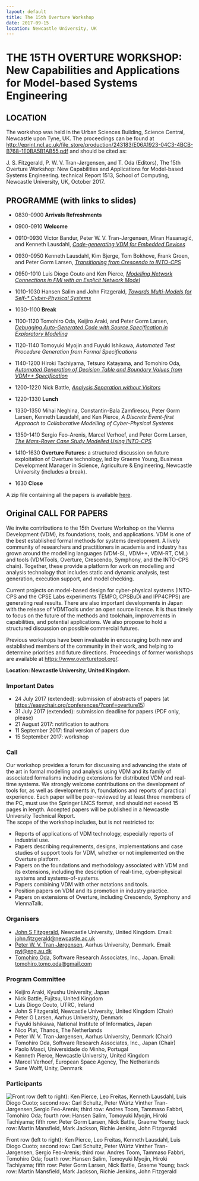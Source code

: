 ```yaml
---
layout: default
title: The 15th Overture Workshop
date: 2017-09-15
location: Newcastle University, UK
---
```

# THE 15TH OVERTURE WORKSHOP: New Capabilities and Applications for Model-based Systems Engineering

## LOCATION

The workshop was held in the Urban Sciences Building, Science Central, Newcastle upon Tyne, UK.  The proceedings can be found at http://eprint.ncl.ac.uk/file_store/production/243183/E06A1923-04C3-4BCB-B768-1E0BA5B1AB55.pdf and should be cited as: 

J. S. Fitzgerald, P. W. V. Tran-Jørgensen, and T. Oda (Editors), The 15th Overture Workshop: New Capabilities and Applications for Model-based Systems Engineering. technical Report 1513, School of Computing, Newcastle University, UK, October 2017.  

## PROGRAMME (with links to slides)

* 0830-0900	__Arrivals Refreshments__

* 0900-0910 	__Welcome__

* 0910-0930	Victor Bandur, Peter W. V. Tran-Jørgensen, Miran Hasanagić, and Kenneth Lausdahl, [_Code-generating VDM for Embedded Devices_](15/slides/bandur.pdf)

* 0930-0950 	Kenneth Lausdahl, Kim Bjerge, Tom Bokhove, Frank Groen, and Peter Gorm Larsen, [_Transitioning from Crescendo to INTO-CPS_](15/slides/lausdahl.pdf)

* 0950-1010 	Luis Diogo Couto and Ken Pierce, [_Modelling Network Connections in FMI with an Explicit Network Model_](15/slides/couto.pdf)

* 1010-1030	Hansen Salim and John Fitzgerald, [_Towards Multi-Models for Self-* Cyber-Physical Systems_](15/slides/salim.pdf)

* 1030-1100 	__Break__

* 1100-1120 	Tomohiro Oda, Keijiro Araki, and Peter Gorm Larsen, [_Debugging Auto-Generated Code with Source Specification in Exploratory Modeling_](15/slides/oda.pdf)

* 1120-1140 	Tomoyuki Myojin and Fuyuki Ishikawa, _Automated Test Procedure Generation from Formal Specifications_

* 1140-1200 	Hiroki Tachiyama, Tetsuro Katayama, and Tomohiro Oda, [_Automated Generation of Decision Table and Boundary Values from VDM++ Specification_](15/slides/tachiyama.pdf)

* 1200-1220	Nick Battle, [_Analysis Separation without Visitors_](15/slides/battle.pdf)

* 1220-1330 	__Lunch__

* 1330-1350 	Mihai Neghina, Constantin-Bala Zamfirescu, Peter Gorm Larsen, Kenneth Lausdahl, and Ken Pierce, _A Discrete Event-first Approach to Collaborative Modelling of Cyber-Physical Systems_

* 1350-1410 	Sergio Feo-Arenis, Marcel Verhoef, and Peter Gorm Larsen, [_The Mars-Rover Case Study Modelled Using INTO-CPS_](15/slides/feo-arenis.pdf)

* 1410-1630 	__Overture Futures:__ a structured discussion on future exploitation of Overture technology, led by Graeme Young, Business Development Manager in Science, Agriculture & Engineering, Newcastle University (includes a break).

* 1630 __Close__

A zip file containing all the papers is available [here](https://github.com/overturetool/overturetool.github.io/raw/master/workshops/15/overture15-papers.zip).

## Original CALL FOR PAPERS

We invite contributions to the 15th Overture Workshop on the Vienna Development (VDM), its foundations, tools, and applications. VDM is one of the best established formal methods for systems development. A lively community of researchers and practitioners in academia and industry has grown around the modelling languages (VDM-SL, VDM++, VDM-RT, CML) and tools (VDMTools, Overture, Crescendo, Symphony, and the INTO-CPS chain). Together, these provide a platform for work on modelling and analysis technology that includes static and dynamic analysis, test generation, execution support, and model checking. 

Current projects on model-based design for cyber-physical systems (INTO-CPS and the CPSE Labs experiments TEMPO, CPSBuDi and IPP4CPPS) are generating real results. There are also important developments in Japan with the release of VDMTools under an
open source licence. It is thus timely to focus on the future of the methods and toolchain, improvements in capabilities, and potential applications. We also propose to hold a structured discussion on possible commercial futures. 

Previous workshops have been invaluable in encouraging both new and established members of the community in their work, and helping to determine priorities and future directions. Proceedings of former workshops are available at https://www.overturetool.org/.

**Location: Newcastle University, United Kingdom.**

### Important Dates

* 24 July 2017 (extended): submission of abstracts of papers (at <https://easychair.org/conferences/?conf=overture15>)  
* 31 July 2017 (extended): submission deadline for papers (PDF only, please)
* 21 August 2017: notification to authors
* 11 September 2017: final version of papers due
* 15 September 2017: workshop

### Call

Our workshop provides a forum for discussing and advancing the state of the art in formal modelling and analysis using VDM and its family of associated formalisms including extensions for distributed VDM and real-time systems. We strongly welcome contributions on the development of tools for, as well as developments in, foundations and reports of practical experience. Each paper will be peer-reviewed by at least three members of the PC, must use the Springer LNCS format, and should not exceed 15 pages in length. Accepted papers will be published in a Newcastle University Technical Report.  
The scope of the workshop includes, but is not restricted to: 

* Reports of applications of VDM technology, especially reports of industrial use.
* Papers describing requirements, designs, implementations and case studies of support tools for VDM, whether or not implemented on the Overture platform.
* Papers on the foundations and methodology associated with VDM and its extensions, including the description of real-time, cyber-physical systems and systems-of-systems.
* Papers combining VDM with other notations and tools.
* Position papers on VDM and its promotion in industry practice.
* Papers on extensions of Overture, including Crescendo, Symphony and ViennaTalk.

### Organisers

* [John S Fitzgerald](http://www.ncl.ac.uk/computing/people/profile/johnfitzgerald.html#background), Newcastle University, United Kingdom. 
  Email: <john.fitzgerald@newcastle.ac.uk>
* [Peter W. V. Tran-Jørgensen](http://pure.au.dk/portal/en/persons/id(a092d23e-3660-4ca1-9996-bf2e62a72caf).html), Aarhus University, Denmark. 
  Email: <pvj@eng.au.dk>
* [Tomohiro Oda](https://github.com/tomooda), Software Research Associates, Inc., Japan.
  Email: <tomohiro.tomo.oda@gmail.com>

### Program Committee

* Keijiro Araki, Kyushu University, Japan
* Nick Battle, Fujitsu, United Kingdom
* Luis Diogo Couto, UTRC, Ireland
* John S Fitzgerald, Newcastle University, United Kingdom (Chair) 
* Peter G Larsen, Aarhus University, Denmark
* Fuyuki Ishikawa, National Institute of Informatics, Japan
* Nico Plat, Thanos, The Netherlands
* Peter W. V. Tran-Jørgensen, Aarhus University, Denmark (Chair) 
* Tomohiro Oda, Software Research Associates, Inc., Japan (Chair)
* Paolo Masci, Universidade do Minho, Portugal
* Kenneth Pierce, Newcastle University, United Kingdom
* Marcel Verhoef, European Space Agency, The Netherlands
* Sune Wolff, Unity, Denmark

### Participants


![Front row (left to right): Ken Pierce, Leo Freitas, Kenneth Lausdahl, Luis Diogo Cuoto; second row: Carl Schultz, Peter Würtz Vinther Tran-Jørgensen,Sergio Feo-Arenis; third row: Andres Toom, Tammaso Fabbri, Tomohiro Oda; fourth row: Hansen Salim, Tomoyuki Myojin, Hiroki Tachiyama; fifth row: Peter Gorm Larsen, Nick Battle, Graeme Young; back row: Martin Mansfield, Mark Jackson, Richie Jenkins, John Fitzgerald](15/participants.jpg)

Front row (left to right): Ken Pierce, Leo Freitas, Kenneth Lausdahl, Luis Diogo Cuoto; second row: Carl Schultz, Peter Würtz Vinther Tran-Jørgensen, Sergio Feo-Arenis; third row: Andres Toom, Tammaso Fabbri, Tomohiro Oda; fourth row: Hansen Salim, Tomoyuki Myojin, Hiroki Tachiyama; fifth row: Peter Gorm Larsen, Nick Battle, Graeme Young; back row: Martin Mansfield, Mark Jackson, Richie Jenkins, John Fitzgerald

